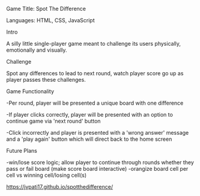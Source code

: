 

Game Title: Spot The Difference

Languages: HTML, CSS, JavaScript

Intro

A silly little single-player game meant to challenge its users physically, emotionally and visually.

Challenge 

Spot any differences to lead to next round, watch player score go up as player passes these challenges.

Game Functionality

-Per round, player will be presented a unique board with one difference

-If player clicks correctly, player will be presented with an option to continue game via 'next round' button 

-Click incorrectly and player is presented with a 'wrong answer' message and a 'play again' button which will direct back to the home screen

Future Plans

-win/lose score logic; allow player to continue through rounds whether they pass or fail board (make score board interactive)
-orangize board cell per cell vs winning cell/losing cell(s)


https://jvpati17.github.io/spotthedifference/

